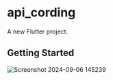 # api_cording

A new Flutter project.

## Getting Started

![Screenshot 2024-09-06 145239](https://github.com/user-attachments/assets/8a310aec-5440-4d9a-a274-2f5794395f06)
